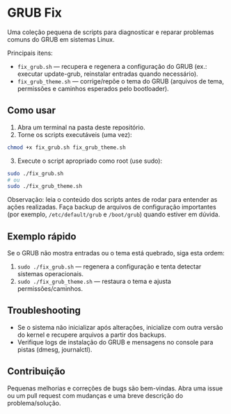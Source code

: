 
# GRUB Fix

Uma coleção pequena de scripts para diagnosticar e reparar problemas comuns do GRUB em sistemas Linux.

Principais itens:

- `fix_grub.sh` — recupera e regenera a configuração do GRUB (ex.: executar update-grub, reinstalar entradas quando necessário).
- `fix_grub_theme.sh` — corrige/repõe o tema do GRUB (arquivos de tema, permissões e caminhos esperados pelo bootloader).

## Como usar

1. Abra um terminal na pasta deste repositório.
2. Torne os scripts executáveis (uma vez):

```bash
chmod +x fix_grub.sh fix_grub_theme.sh
```

3. Execute o script apropriado como root (use sudo):

```bash
sudo ./fix_grub.sh
# ou
sudo ./fix_grub_theme.sh
```

Observação: leia o conteúdo dos scripts antes de rodar para entender as ações realizadas. Faça backup de arquivos de configuração importantes (por exemplo, `/etc/default/grub` e `/boot/grub`) quando estiver em dúvida.

## Exemplo rápido

Se o GRUB não mostra entradas ou o tema está quebrado, siga esta ordem:

1. `sudo ./fix_grub.sh` — regenera a configuração e tenta detectar sistemas operacionais.
2. `sudo ./fix_grub_theme.sh` — restaura o tema e ajusta permissões/caminhos.

## Troubleshooting

- Se o sistema não inicializar após alterações, inicialize com outra versão do kernel e recupere arquivos a partir dos backups.
- Verifique logs de instalação do GRUB e mensagens no console para pistas (dmesg, journalctl).

## Contribuição

Pequenas melhorias e correções de bugs são bem-vindas. Abra uma issue ou um pull request com mudanças e uma breve descrição do problema/solução.
